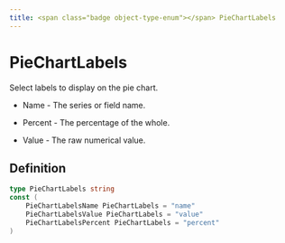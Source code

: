 ```yaml
---
title: <span class="badge object-type-enum"></span> PieChartLabels
---
```

# <span class="badge object-type-enum"></span> PieChartLabels

Select labels to display on the pie chart.

 - Name - The series or field name.

 - Percent - The percentage of the whole.

 - Value - The raw numerical value.

## Definition

```go
type PieChartLabels string
const (
	PieChartLabelsName PieChartLabels = "name"
	PieChartLabelsValue PieChartLabels = "value"
	PieChartLabelsPercent PieChartLabels = "percent"
)

```
